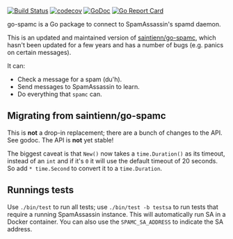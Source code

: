 [![Build Status](https://travis-ci.org/Teamwork/go-spamc.svg?branch=master)](https://travis-ci.org/Teamwork/go-spamc)
[![codecov](https://codecov.io/gh/Teamwork/go-spamc/branch/master/graph/badge.svg?token=n0k8YjbQOL)](https://codecov.io/gh/Teamwork/go-spamc)
[![GoDoc](https://godoc.org/github.com/Teamwork/go-spamc?status.svg)](https://godoc.org/github.com/Teamwork/go-spamc)
[![Go Report Card](https://goreportcard.com/badge/github.com/Teamwork/go-spamc)](https://goreportcard.com/report/github.com/Teamwork/go-spamc)

go-spamc is a Go package to connect to SpamAssassin's spamd daemon.

This is an updated and maintained version of
[saintienn/go-spamc](https://github.com/saintienn/go-spamc), which hasn't been
updated for a few years and has a number of bugs (e.g. panics on certain
messages).

It can:

- Check a message for a spam (du'h).
- Send messages to SpamAssassin to learn.
- Do everything that `spamc` can.

Migrating from saintienn/go-spamc
---------------------------------

This is **not** a drop-in replacement; there are a bunch of changes to the API.
See godoc. The API is **not** yet stable!

The biggest caveat is that `New()` now takes a `time.Duration()` as its timeout,
instead of an `int` and if it's `0` it will use the default timeout of 20
seconds. So add `* time.Second` to convert it to a `time.Duration`.

Runnings tests
--------------

Use `./bin/test` to run all tests; use `./bin/test -b testsa` to run tests that
require a running SpamAssassin instance. This will automatically run SA in a
Docker container.
You can also use the `SPAMC_SA_ADDRESS` to indicate the SA address.
